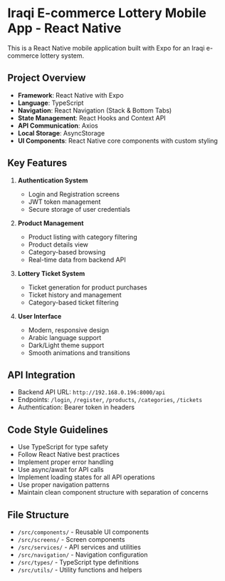 <!-- Use this file to provide workspace-specific custom instructions to Copilot. For more details, visit https://code.visualstudio.com/docs/copilot/copilot-customization#_use-a-githubcopilotinstructionsmd-file -->

# Iraqi E-commerce Lottery Mobile App - React Native

This is a React Native mobile application built with Expo for an Iraqi e-commerce lottery system.

## Project Overview
- **Framework**: React Native with Expo
- **Language**: TypeScript
- **Navigation**: React Navigation (Stack & Bottom Tabs)
- **State Management**: React Hooks and Context API
- **API Communication**: Axios
- **Local Storage**: AsyncStorage
- **UI Components**: React Native core components with custom styling

## Key Features
1. **Authentication System**
   - Login and Registration screens
   - JWT token management
   - Secure storage of user credentials

2. **Product Management**
   - Product listing with category filtering
   - Product details view
   - Category-based browsing
   - Real-time data from backend API

3. **Lottery Ticket System**
   - Ticket generation for product purchases
   - Ticket history and management
   - Category-based ticket filtering

4. **User Interface**
   - Modern, responsive design
   - Arabic language support
   - Dark/Light theme support
   - Smooth animations and transitions

## API Integration
- Backend API URL: `http://192.168.0.196:8000/api`
- Endpoints: `/login`, `/register`, `/products`, `/categories`, `/tickets`
- Authentication: Bearer token in headers

## Code Style Guidelines
- Use TypeScript for type safety
- Follow React Native best practices
- Implement proper error handling
- Use async/await for API calls
- Implement loading states for all API operations
- Use proper navigation patterns
- Maintain clean component structure with separation of concerns

## File Structure
- `/src/components/` - Reusable UI components
- `/src/screens/` - Screen components
- `/src/services/` - API services and utilities
- `/src/navigation/` - Navigation configuration
- `/src/types/` - TypeScript type definitions
- `/src/utils/` - Utility functions and helpers
